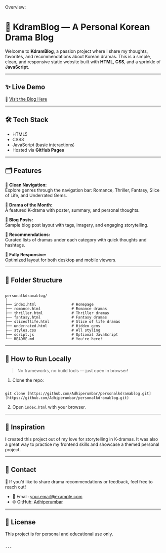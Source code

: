 Overview:
# 🌸 KdramBlog — A Personal Korean Drama Blog

Welcome to **KdramBlog**, a passion project where I share my thoughts, favorites, and recommendations about Korean dramas. This is a simple, clean, and responsive static website built with **HTML**, **CSS**, and a sprinkle of **JavaScript**.

---

## ✨ Live Demo

🔗 [Visit the Blog Here](https://adhiperumbar.github.io/personalkdramablog)

---

## 🛠️ Tech Stack

- HTML5  
- CSS3  
- JavaScript (basic interactions)
- Hosted via **GitHub Pages**

---

## 🗂️ Features

📌 **Clean Navigation:**  
Explore genres through the navigation bar: Romance, Thriller, Fantasy, Slice of Life, and Underrated Gems.

📌 **Drama of the Month:**  
A featured K-drama with poster, summary, and personal thoughts.

📌 **Blog Posts:**  
Sample blog post layout with tags, imagery, and engaging storytelling.

📌 **Recommendations:**  
Curated lists of dramas under each category with quick thoughts and hashtags.

📌 **Fully Responsive:**  
Optimized layout for both desktop and mobile viewers.

---

## 📁 Folder Structure

```

personalkdramablog/
│
├── index.html                # Homepage
├── romance.html              # Romance dramas
├── thriller.html             # Thriller dramas
├── fantasy.html              # Fantasy dramas
├── sliceoflife.html          # Slice of life dramas
├── underrated.html           # Hidden gems
├── styles.css                # All styling
├── script.js                 # Optional JavaScript
└── README.md                 # You're here!

```

---

## 🚀 How to Run Locally

> No frameworks, no build tools — just open in browser!

1. Clone the repo:
```

git clone [https://github.com/Adhiperumbar/personalkdramablog.git](https://github.com/Adhiperumbar/personalkdramablog.git)

```

2. Open `index.html` with your browser.

---

## 🧠 Inspiration

I created this project out of my love for storytelling in K-dramas. It was also a great way to practice my frontend skills and showcase a themed personal project.

---

## 📮 Contact

💌 If you’d like to share drama recommendations or feedback, feel free to reach out!

- 📧 Email: your.email@example.com  
- 🌐 GitHub: [Adhiperumbar](https://github.com/Adhiperumbar)

---

## 📄 License

This project is for personal and educational use only.
```

---
